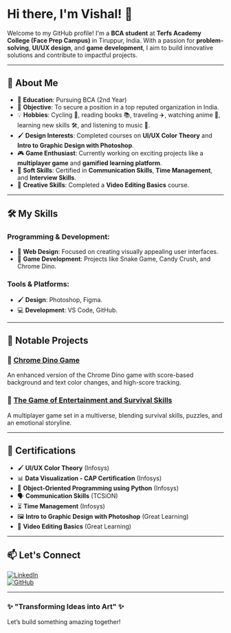 # Hi there, I'm Vishal! 👋

Welcome to my GitHub profile! I'm a **BCA student** at **Terfs Academy College (Face Prep Campus)** in Tiruppur, India. With a passion for **problem-solving**, **UI/UX design**, and **game development**, I aim to build innovative solutions and contribute to impactful projects.

---

## 🚀 About Me
- 🏫 **Education**: Pursuing BCA (2nd Year)
- 🎯 **Objective**: To secure a position in a top reputed organization in India.
- 💡 **Hobbies**: Cycling 🚴, reading books 📚, traveling ✈️, watching anime 🌸, learning new skills 🛠️, and listening to music 🎵.
- 🖌️ **Design Interests**: Completed courses on **UI/UX Color Theory** and **Intro to Graphic Design with Photoshop**.
- 🎮 **Game Enthusiast**: Currently working on exciting projects like a **multiplayer game** and **gamified learning platform**.
- 📝 **Soft Skills**: Certified in **Communication Skills**, **Time Management**, and **Interview Skills**.
- 🎥 **Creative Skills**: Completed a **Video Editing Basics** course.

---

## 🛠️ My Skills

### Programming & Development:
- 🎨 **Web Design**: Focused on creating visually appealing user interfaces.
- 🎲 **Game Development**: Projects like Snake Game, Candy Crush, and Chrome Dino.

### Tools & Platforms:
- 🖌️ **Design**: Photoshop, Figma.
- 💻 **Development**: VS Code, GitHub.

---

## 🌟 Notable Projects

### 🦖 [Chrome Dino Game](#)
An enhanced version of the Chrome Dino game with score-based background and text color changes, and high-score tracking.

### 🌌 [The Game of Entertainment and Survival Skills](#)
A multiplayer game set in a multiverse, blending survival skills, puzzles, and an emotional storyline.

---

## 📜 Certifications
- 🖌️ **UI/UX Color Theory** (Infosys)
- 📊 **Data Visualization - CAP Certification** (Infosys)
- 🐍 **Object-Oriented Programming using Python** (Infosys)
- 🗣️ **Communication Skills** (TCSiON)
- ⏳ **Time Management** (Infosys)
- 🖼️ **Intro to Graphic Design with Photoshop** (Great Learning)
- 🎥 **Video Editing Basics** (Great Learning)

---

## 📫 Let's Connect
[![LinkedIn](https://img.shields.io/badge/LinkedIn-0077B5?style=flat-square&logo=linkedin&logoColor=white)](https://www.linkedin.com/in/vishal-vinayagam)  
[![GitHub](https://img.shields.io/badge/GitHub-181717?style=flat-square&logo=github&logoColor=white)](https://github.com/vishal-vinayagam)  

---

### ✨ "Transforming Ideas into Art" ✨
Let’s build something amazing together!
